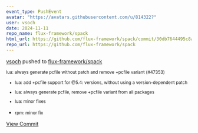 ```yaml
---
event_type: PushEvent
avatar: "https://avatars.githubusercontent.com/u/814322?"
user: vsoch
date: 2024-11-11
repo_name: flux-framework/spack
html_url: https://github.com/flux-framework/spack/commit/30db7644495c8a52f8bbf81af564a33f1373fb31
repo_url: https://github.com/flux-framework/spack
---
```


<a href='https://github.com/vsoch' target='_blank'>vsoch</a> pushed to <a href='https://github.com/flux-framework/spack' target='_blank'>flux-framework/spack</a>

<small>lua: always generate pcfile without patch and remove +pcfile variant (#47353)

* lua: add +pcfile support for @5.4: versions, without using a version-dependent patch

* lua: always generate pcfile, remove +pcfile variant from all packages

* lua: minor fixes

* rpm: minor fix</small>

<a href='https://github.com/flux-framework/spack/commit/30db7644495c8a52f8bbf81af564a33f1373fb31' target='_blank'>View Commit</a>